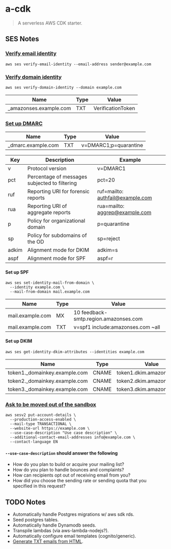 # a-cdk

> A serverless AWS CDK starter.

## SES Notes

### [Verify email identity](https://docs.aws.amazon.com/ses/latest/DeveloperGuide/verify-email-addresses-procedure.html)

```shell script
aws ses verify-email-identity --email-address sender@example.com
```

### [Verify domain identity](https://docs.aws.amazon.com/ses/latest/DeveloperGuide/verify-domain-procedure.html)

```shell script
aws ses verify-domain-identity --domain example.com
```

| Name                    | Type | Value             |
| ----------------------- | ---- | ----------------- |
| \_amazonses.example.com | TXT  | VerificationToken |

### [Set up DMARC](https://docs.aws.amazon.com/ses/latest/DeveloperGuide/send-email-authentication-dmarc.html)

| Name                | Type | Value                 |
| ------------------- | ---- | --------------------- |
| \_dmarc.example.com | TXT  | v=DMARC1;p=quarantine |

| Key   | Description                                   | Example                           |
| ----- | --------------------------------------------- | --------------------------------- |
| v     | Protocol version                              | v=DMARC1                          |
| pct   | Percentage of messages subjected to filtering | pct=20                            |
| ruf   | Reporting URI for forensic reports            | ruf=mailto\: authfail@example.com |
| rua   | Reporting URI of aggregate reports            | rua=mailto\: aggrep@example.com   |
| p     | Policy for organizational domain              | p=quarantine                      |
| sp    | Policy for subdomains of the OD               | sp=reject                         |
| adkim | Alignment mode for DKIM                       | adkim=s                           |
| aspf  | Alignment mode for SPF                        | aspf=r                            |

#### Set up SPF

```shell script
aws ses set-identity-mail-from-domain \
  --identity example.com \
  --mail-from-domain mail.example.com
```

| Name             | Type | Value                                 |
| ---------------- | ---- | ------------------------------------- |
| mail.example.com | MX   | 10 feedback-smtp.region.amazonses.com |
| mail.example.com | TXT  | v=spf1 include:amazonses.com ~all     |

#### Set up DKIM

```shell script
aws ses get-identity-dkim-attributes --identities example.com
```

| Name                           | Type  | Value                     |
| ------------------------------ | ----- | ------------------------- |
| token1.\_domainkey.example.com | CNAME | token1.dkim.amazonses.com |
| token2.\_domainkey.example.com | CNAME | token2.dkim.amazonses.com |
| token3.\_domainkey.example.com | CNAME | token3.dkim.amazonses.com |

### [Ask to be moved out of the sandbox](https://docs.aws.amazon.com/ses/latest/DeveloperGuide/request-production-access.html?icmpid=docs_ses_console)

```shell script
aws sesv2 put-account-details \
  --production-access-enabled \
  --mail-type TRANSACTIONAL \
  --website-url https://example.com \
  --use-case-description "Use case description" \
  --additional-contact-email-addresses info@example.com \
  --contact-language EN
```

#### `--use-case-description` should answer the following

- How do you plan to build or acquire your mailing list?
- How do you plan to handle bounces and complaints?
- How can recipients opt out of receiving email from you?
- How did you choose the sending rate or sending quota that you specified in
  this request?

## TODO Notes

- Automatically handle Postgres migrations w/ aws sdk rds.
- Seed postgres tables.
- Automatically handle Dynamodb seeds.
- Transpile lambdas (via aws-lambda-nodejs?).
- Automatically configure email templates (cognito/generic).
- [Generate TXT emails from HTML](https://www.npmjs.com/package/html-to-text).
